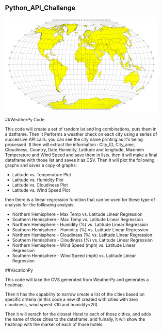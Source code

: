 ## Python_API_Challenge
![Equator](Images/equatorsign.png)

##WeatherPy Code:

This code will create a set of random lat and lng combinations, puts them in a datframe. Then it Performs a weather check on each city using a series of successive API calls. you can see the city name printing as it's being processed.
It then will extract the information : City_ID, City_ame, Cloudiness, Country, Date,Humidity, Latitude and longitude, Maximim Temperature and Wind Speed and save them in lists. then it will make a final dataframe with those list and saves it as CSV.
Then it will plot the following graphs and saves a copy of graphs:

* Latitude vs. Temperature Plot
* Latitude vs. Humidity Plot
* Latitude vs. Cloudiness Plot
* Latitude vs. Wind Speed Plot

then there is a linear regression function that can be used for these type of analysis for the folllowing analysis: 

* Northern Hemisphere - Max Temp vs. Latitude Linear Regression
* Southern Hemisphere - Max Temp vs. Latitude Linear Regression
* Northern Hemisphere - Humidity (%) vs. Latitude Linear Regression
* Southern Hemisphere - Humidity (%) vs. Latitude Linear Regression
* Northern Hemisphere - Cloudiness (%) vs. Latitude Linear Regression
* Southern Hemisphere - Cloudiness (%) vs. Latitude Linear Regression
* Northern Hemisphere - Wind Speed (mph) vs. Latitude Linear Regression
* Southern Hemisphere - Wind Speed (mph) vs. Latitude Linear Regression


##VacationPy

This code will take the CVS generated from WeatherPy and generates a heatmap.

Then it has the capability to narrow create a list of the cities based on specific criteria (in this code a new df created with cities with zero cloudiness, wind speed <10 and humidity<20).

Then it will serach for the closest Hotel to each of those citties, and adds the name of those cities to the dataframe. and fuinally, it will show the heatmap with the marker of each of those hotels. 
